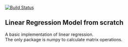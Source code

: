 [![Build Status](https://travis-ci.com/JanAlexanderZak/lm_from_scratch.svg?branch=master)](https://travis-ci.com/JanAlexanderZak/lm_from_scratch)

## Linear Regression Model from scratch

A basic implementation of linear regression.  
The only package is numpy to calculate matrix operations.
